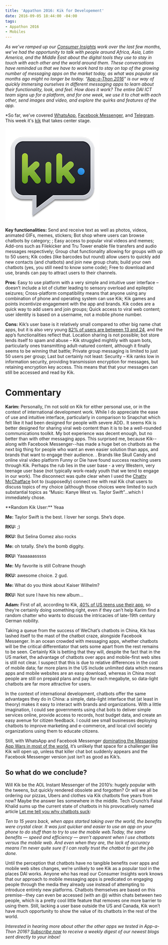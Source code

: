 ```yaml
---
title: 'Appathon 2016: Kik for Developement'
date: 2016-09-05 18:44:00 -04:00
tags:
- Appathon 2016
- Mobiles
---
```


*As we’ve ramped up our [Consumer Insights](http://dai-global-digital.com/tags/?tag=consumer-insights) work over the last few months, we’ve had the opportunity to talk with people around Africa, Asia, Latin America, and the Middle East about the digital tools they use to stay in touch with each other and the world around them. These conversations have reminded us that we have to work hard to stay on top of the growing number of messaging apps on the market today, as what was popular six months ago might no longer be today. “[App-a-Thon 2016](http://dai-global-digital.com/tags/?tag=appathon-2016)” is our way of quickly immersing ourselves in different messaging apps to learn about their functionality, look, and feel. How does it work? The entire DAI ICT team signs up for a platform, and for one week, we use it to chat with each other, send images and video, and explore the quirks and features of the app.*

*So far, we’ve covered [WhatsApp](http://dai-global-digital.com/whatsapp-appathon-2016.html), [Facebook Messenger](http://dai-global-digital.com/facebook-messenger.html), and [Telegram](http://dai-global-digital.com/app-a-thon-2016-telegram-for-development.html). This week it's [kik](https://www.kik.com/) that takes center stage. 

<!--more-->

![unnamed.png](/uploads/unnamed.png)

**Key functionalities:** Send and receive text as well as photos, videos, animated GIFs, memes, stickers; Bot shop where users can browse chatbots by category; ; Easy access to popular viral videos and memes; Add-ons such as Filekicker and Tru Tower enable file transfers and audio messages respectively; Group chat functionality allowing for groups with up to 50 users; Kik codes (like barcodes but round) allow users to quickly add new contacts (and chatbots) and join new group chats; build your own chatbots (yes, you still need to know some code); Free to download and use, brands can pay to attract users to their channels. 

**Pros:** Easy to use platform with a very simple and intuitive user interface – doesn’t include a lot of clutter leading to sensory overload and epileptic seizures; Cross-platform compatibility means that anyone using any combination of phone and operating system can use Kik; Kik games and points incentivize engagement with the app and brands. Kik codes are a quick way to add users and join groups; Quick access to viral web content; user identity is based on a username, not a mobile phone number.  
 
**Cons:** Kik’s user base is it relatively small compared to other big name chat apps, but it is also very young [82% of users are between 13 and 24](https://www.kik.com/assets/Uploads/Kik-200M-One-Pager.pdf), and the app’s functionalities reflect that. Location sharing is not possible; bot store lends itself to spam and abuse – Kik struggled mightily with spam bots, particularly ones transmitting adult-natured content, although it finally seems to be winning that battle; Private group messaging is limited to just 50 users per group; Last but certainly not least: Security – Kik ranks low in information security, providing transmission encryption for messages, but retaining encryption key access. This means that that your messages can still be accessed and read by Kik.

# **Commentary**

**Karim:** Personally, I’m not sold on Kik for either personal use, or in the context of international development work. While I do appreciate the ease of use and intuitive interface, particularly in comparison to Snapchat which felt like it had been designed for people with severe ADD..  It seems Kik is better designed for sharing viral web content than it is to be a well-rounded communications toolkit. My bot experience was decent enough, but no better than with other messaging apps. This surprised me, because Kik--along with Facebook Messenger--has made a huge bet on chatbots as the next big thing for people who want an even easier solution than apps, and brands that want to engage their audience. . Brands like Skull Candy and online viral video platform Funny or Die have found success reaching users through Kik. Perhaps the rub lies in the user base - a very Western, very teenage user base (not typically work-ready youth that we tend to engage in our work).  The disconnect was quite clear when I used the [Chatty McChatface](http://www.chattymcchatface.com/) bot to (supposedly) connect me with real Kik chat users to discuss topics of my choice (although those choices were limited to such substantial topics as  “Music: Kanye West vs. Taylor Swift”...which I immediately chose.

<div>
**Random Kik User:** Yeaa

**Me:** Taylor Swift is the best. I lover her songs. She’s dope.

**RKU:** ;)

**RKU:** But Selina Gomez also rocks

**Me:** oh totally. She’s the bomb diggity.

**RKU:** Yaaaaaasssss

**Me:** My favorite is still Coltrane though

**RKU:** awesome choice. 2 gud.

**Me:** What do you think about Kaiser Wilhelm?

**RKU:**  Not sure I have his new album...
</div>

**Adam:** First of all, according to Kik, [40% of US teens use their app](https://blog.kik.com/2015/05/13/when-teens-use-kik/), so they’re certainly doing something right, even if they can’t help Karim find a random chatter who wants to discuss the intricacies of late-19th century German nobility. 

Taking a queue from the success of WeChat’s chatbots in China, Kik has lashed itself to the mast of the chatbot craze, alongside Facebook Messenger. In an ocean crowded with messaging apps, whether chatbots will be the critical differentiator that sets some apart from the rest remains to be seen. Certainly Kik is betting that they will, despite the fact that in the US market, the advantage of chatbots over apps and mobile-first web sites is still not clear. I suspect that this is due to relative differences in the cost of mobile data; far more plans in the US include unlimited data which means apps and mobile websites are an easy download, whereas in China most people are still on prepaid plans and pay for each megabyte, so data-light chatbots are far more attractive for users. 

In the context of international development, chatbots offer the same advantages they do in China: a simple, data-light interface that (at least in theory) makes it easy to interact with brands and organizations. With a little imagination, I could see governments using chat bots to deliver simple services online, provide access to records, host budget data, and create an easy avenue for citizen feedback. I could see small businesses deploying chatbots to improve marketing and e-commerce, and local civil society organizations using them to educate citizens. 

Still, with WhatsApp and Facebook Messenger [dominating the Messaging App Wars in most of the world](https://www.similarweb.com/blog/worldwide-messaging-apps), it’s unlikely that space for a challenger like Kik will open up, unless that killer chat bot suddenly appears and the Facebook Messenger version just isn’t as good as Kik’s. 
 
## So what do we conclude?
 
Will Kik be the AOL Instant Messenger of the 2010’s: hugely popular with the tweens, but quickly rendered obsolete and forgotten? Or will we all be ordering our pizzas, Ubers and clothes via Kik chatbots five years from now? Maybe the answer lies somewhere in the middle. Tech Crunch’s Faisal Khalid sums up the current state of chatbots in his provocatively named article [Let me tell you why chatbots suck](https://techcrunch.com/2016/05/29/why-do-chatbots-suck/): 

*Ten to 15 years back, when apps started taking over the world, the benefits were crystal clear. It was just quicker and easier to use an app on your phone to do stuff than to try to use the mobile web.Today, the same benefits — speed and efficiency — aren’t apparent when I use chatbots versus the mobile web. And even when they are, the lack of accuracy means I’m never quite sure if I can really trust the chatbot to get the job done.*

Until the perception that chatbots have no tangible benefits over apps and mobile web sites changes, we’re unlikely to see Kik as a popular tool in the places DAI works. Anyone who has read our Consumer Insights work knows that our approach to mobile messaging apps is predicated on engaging people through the media they already use instead of attempting to introduce entirely new platforms. Chatbots themselves are based on this premise--they can even be accessed (with an @) within chats between two people, which is a pretty cool little feature that removes one more barrier to using them. Still, lacking a user base outside the US and Canada, Kik won’t have much opportunity to show the value of its chatbots in the rest of the world. 

 *Interested in hearing more about other the other apps we tested in App-a-Thon 2016? [Subscribe now](https://confirmsubscription.com/h/r/066AFBA15492935C) to receive a weekly digest of our newest blogs sent directly to your inbox!*
